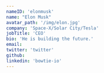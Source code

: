 ```yaml
---
nameID: 'elonmusk'
name: "Elon Musk"
avatar_path: '/img/elon.jpg'
company: 'Space-X/Solar City/Tesla'
jobTitle: 'CEO'
bio: 'He is building the future.'
email: 
twitter: 'twitter'
github:
linkedin: 'bowtie-io'
---
```

